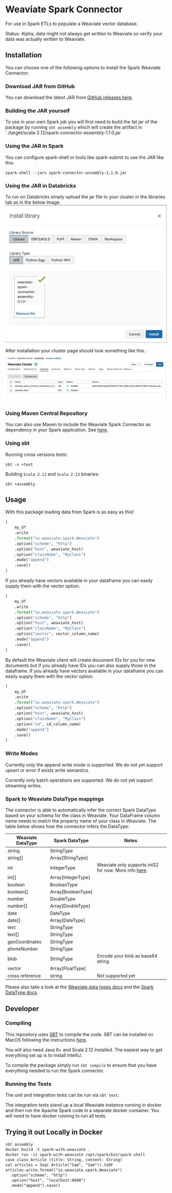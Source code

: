 # Weaviate Spark Connector
For use in Spark ETLs to populate a Weaviate vector database.

Status: Alpha, data might not always get written to Weaviate so
verify your data was actually written to Weaviate.

## Installation
You can choose one of the following options to install the Spark Weaviate Connector:

### Download JAR from GitHub
You can download the latest JAR from [GitHub releases here](https://github.com/weaviate/spark-connector/releases/latest).

### Building the JAR yourself
To use in your own Spark job you will first need to build the fat jar of the package by running
`sbt assembly` which will create the artifact in
`./target/scala-2.12/spark-connector-assembly-1.1.0.jar

### Using the JAR in Spark
You can configure spark-shell or tools like spark-submit to use the JAR like this:
```shell
spark-shell --jars spark-connector-assembly-1.1.0.jar
```

### Using the JAR in Databricks
To run on Databricks simply upload the jar file to your cluster in the libraries tab as in the below image.
<img src="readme-assets/install-image.png">

After installation your cluster page should look something like this.
<img src="readme-assets/libraries-image.png">

### Using Maven Central Repository
You can also use Maven to include the Weaviate Spark Connector as dependency in your
Spark application. See [here](https://mvnrepository.com/artifact/io.weaviate/spark-connector).

### Using sbt

Running cross versions tests:
```shell
sbt -v +test
```

Building `Scala 2.12` and `Scala 2.13` binaries:
```shell
sbt +assembly
```

## Usage
With this package loading data from Spark is as easy as this!

```python
(
    my_df
    .write
    .format("io.weaviate.spark.Weaviate")
    .option("scheme", "http")
    .option("host", weaviate_host)
    .option("className", "MyClass")
    .mode("append")
    .save()
)
```

If you already have vectors available in your dataframe you can easily supply them with the vector option.
```python
(
    my_df
    .write
    .format("io.weaviate.spark.Weaviate")
    .option("scheme", "http")
    .option("host", weaviate_host)
    .option("className", "MyClass")
    .option("vector", vector_column_name)
    .mode("append")
    .save()
)
```

By default the Weaviate client will create document IDs for you for new documents but if you already have IDs you
can also supply those in the dataframe.
If you already have vectors available in your dataframe you can easily supply them with the vector option.
```python
(
    my_df
    .write
    .format("io.weaviate.spark.Weaviate")
    .option("scheme", "http")
    .option("host", weaviate_host)
    .option("className", "MyClass")
    .option("id", id_column_name)
    .mode("append")
    .save()
)
```

### Write Modes
Currently only the append write mode is supported. We do not yet support upsert or 
error if exists write semantics.

Currently only batch operations are supported. We do not yet support streaming writes.

### Spark to Weaviate DataType mappings
The connector is able to automatically infer the correct Spark DataType based
on your schema for the class in Weaviate. Your DataFrame column name
needs to match the property name of your class in Weaviate. The table below
shows how the connector infers the DataType:

| Weaviate DataType | Spark DataType   | Notes |
|--|---|---|
|string  | StringType  |   |
|string[]  | Array[StringType]  |   |
|int  | IntegerType  | Weaviate only supports int32 for now. More info [here](https://github.com/weaviate/weaviate/issues/1563).  |
|int[]  |  Array[IntegerType] |   |
|boolean  | BooleanType  |    |
|boolean[]  | Array[BooleanType]  |  |
|number  | DoubleType  |   |
|number[]  | Array[DoubleType]  |   |
|date  | DateType  |   |
|date[]  | Array[DateType]  |   |
|text  | StringType  |   |
|text[]  | StringType  |   |
|geoCoordinates  | StringType  |   |
|phoneNumber  | StringType  |   |
|blob  | StringType  | Encode your blob as base64 string |
|vector  | Array[FloatType]  |   |
|cross reference  | string  | Not supported yet |

Please also take a look at the 
[Weaviate data types docs](https://weaviate.io/developers/weaviate/current/schema/datatypes.html) and the
[Spark DataType docs](https://spark.apache.org/docs/latest/sql-ref-datatypes.html).

## Developer
### Compiling
This repository uses [SBT](https://www.scala-sbt.org/) to compile the code. SBT can be installed on MacOS
following the instructions [here](https://www.scala-sbt.org/1.x/docs/Setup.html).

You will also need Java 8+ and Scala 2.12 installed. The easiest way to get everything set up is to install IntelliJ.

To compile the package simply run `sbt compile` to ensure that you have everything needed to run the Spark connector.

### Running the Tests
The unit and integration tests can be run via `sbt test`. 

The integration tests stand up a local Weaviate instance running in docker and then run the 
Apache Spark code in a separate docker container. You will need to have docker running to run all tests.


## Trying it out Locally in Docker
```
sbt assembly
docker build -t spark-with-weaviate .
docker run -it spark-with-weaviate /opt/spark/bin/spark-shell
case class Article (title: String, content: String)
val articles = Seq( Article("Sam", "Sam")).toDF
articles.write.format("io.weaviate.spark.Weaviate")
  .option("scheme", "http")
  .option("host", "localhost:8080")
  .mode("append").save()
```
